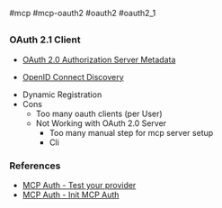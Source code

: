 #mcp #mcp-oauth2 #oauth2 #oauth2_1

##

### OAuth 2.1 Client
* [OAuth 2.0 Authorization Server Metadata](https://datatracker.ietf.org/doc/html/rfc8414)
- [OpenID Connect Discovery](https://openid.net/specs/openid-connect-discovery-1_0.html)
* Dynamic Registration
* Cons
	* Too many oauth clients (per User)
	* Not Working with OAuth 2.0 Server
		* Too many manual step for mcp server setup
		* Cli
### References
* [MCP Auth - Test your provider](https://mcp-auth.dev/docs/provider-list#test-your-provider)
* [MCP Auth - Init MCP Auth](https://mcp-auth.dev/docs/configure-server/mcp-auth#init-mcp-auth)
